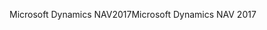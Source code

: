 <span data-ttu-id="cbfe2-101">Microsoft Dynamics NAV2017</span><span class="sxs-lookup"><span data-stu-id="cbfe2-101">Microsoft Dynamics NAV 2017</span></span>